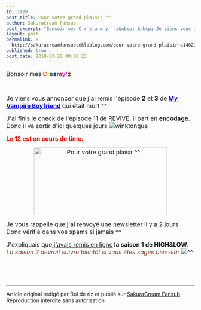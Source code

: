 ```yaml
---
ID: 3120
post_title: Pour votre grand plaisir ^^
author: SakuraCream Fansub
post_excerpt: "Bonsoir mes C r e a m y ' z&nbsp; &nbsp; Je viens vous annoncer que j'ai remis l'&eacute;pisode 2 et 3 de My Vampire Boyfriend &nbsp; qui &eacute;tait mort ^^ J'ai finis le check de l '&eacute;pisode 11 de REVIVE , il part en encodage . Donc il va sortir d'ici quelques jours&nbsp; Le 12 est en cours de time. Je vous rappelle que..."
layout: post
permalink: >
  http://sakuracreamfansub.eklablog.com/pour-votre-grand-plaisir-a140296934
published: true
post_date: 2018-03-28 00:08:23
---
```

<p><span style="font-size: 12pt;">Bonsoir mes<strong><span style="color: #ff6600;"> C</span><span style="color: #ffff00;">r</span><span style="color: #008000;">e</span><span style="color: #0000ff;">a</span><span style="color: #ff0000;">m</span><span style="color: #ff00ff;">y</span><span style="color: #800080;">'</span><span style="color: #993300;">z&nbsp;</span></strong></span></p>
<p>&nbsp;</p>
<p><span style="font-size: 12pt;">Je viens vous annoncer que j'ai remis l'&eacute;pisode <strong>2</strong> et <strong>3</strong> de<strong><span style="color: #0000ff;"> <a style="color: #0000ff;" href="http://sakuracreamfansub.eklablog.com/my-vampire-boyfriend-a125963210" >My Vampire Boyfriend</a></span>&nbsp;</strong>qui &eacute;tait mort ^^</span></p>
<p><span style="font-size: 12pt;">J'ai<span style="text-decoration: underline;"> finis le check</span> de l<span style="text-decoration: underline;">'&eacute;pisode 11 de REVIVE</span>, il part en <strong>encodage</strong>. Donc il va sortir d'ici quelques jours&nbsp;<img src="" alt="winktongue"/></span></p>
<p><span style="font-size: 12pt;"><span style="color: #ff0000;"><strong>Le 12 est en cours de time.</strong></span></span></p>
<p style="text-align: center;"><span style="font-size: 12pt;"><a href="http://ekladata.com/FUeeLIsmzN56XW1P9eiPYt8ng3o.jpg"><img src="https://united-subs.dearclouds.com/wp-content/uploads/2018/04/dee119f49359c3559f0014af1c4cbd79.jpg" alt="Pour votre grand plaisir ^^" width="356" height="181"/></a></span></p>
<p><span style="font-size: 12pt;">Je vous rappelle que j'ai renvoy&eacute; une newsletter il y a 2 jours. Donc v&eacute;rifi&eacute; dans vos spams si jamais ^^</span></p>
<p><span style="font-size: 12pt;">J'expliquais que<span style="text-decoration: underline;"> j'avais remis en ligne</span><strong> la saison 1 de HIGH&amp;LOW</strong>. <em><span style="color: #993300;">La saison 2 devrait suivre bient&ocirc;t si vous &ecirc;tes sages bien-s&ucirc;r</span>&nbsp;</em><img src="" alt="^^"/></span></p><br /><br /><br /><hr />Article original rédigé par Bol de riz et publié sur <a href="http://sakuracreamfansub.eklablog.com/">SakuraCream Fansub</a> <br /> Reproduction interdite sans autorisation